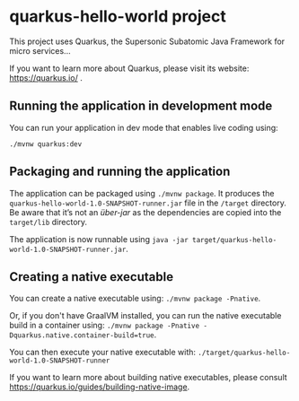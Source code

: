 # quarkus-hello-world project

This project uses Quarkus, the Supersonic Subatomic Java Framework for micro services...

If you want to learn more about Quarkus, please visit its website: https://quarkus.io/ .

## Running the application in development mode

You can run your application in dev mode that enables live coding using:
```
./mvnw quarkus:dev
```

## Packaging and running the application

The application can be packaged using `./mvnw package`.
It produces the `quarkus-hello-world-1.0-SNAPSHOT-runner.jar` file in the `/target` directory.
Be aware that it’s not an _über-jar_ as the dependencies are copied into the `target/lib` directory.

The application is now runnable using `java -jar target/quarkus-hello-world-1.0-SNAPSHOT-runner.jar`.

## Creating a native executable

You can create a native executable using: `./mvnw package -Pnative`.

Or, if you don't have GraalVM installed, you can run the native executable build in a container using: `./mvnw package -Pnative -Dquarkus.native.container-build=true`.

You can then execute your native executable with: `./target/quarkus-hello-world-1.0-SNAPSHOT-runner`

If you want to learn more about building native executables, please consult https://quarkus.io/guides/building-native-image.
